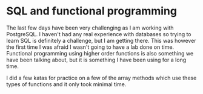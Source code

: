 # SQL and functional programming

The last few days have been very challenging as I am working with PostgreSQL. I haven't had any real experience with databases so trying to learn SQL is definitely a challenge, but I am getting there. This was however the first time I was afraid I wasn't going to have a lab done on time. Functional programming using higher order functions is also something we have been talking about, but it is something I have been using for a long time.

I did a few katas for practice on a few of the array methods which use these types of functions and it only took minimal time. 
